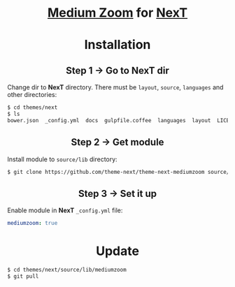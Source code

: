 <h1 align="center"><a href="https://github.com/francoischalifour/medium-zoom">Medium Zoom</a> for <a href="https://github.com/theme-next">NexT</a></h1>

<h1 align="center">Installation</h1>

<h2 align="center">Step 1 &rarr; Go to NexT dir</h2>

Change dir to **NexT** directory. There must be `layout`, `source`, `languages` and other directories:

```sh
$ cd themes/next
$ ls
bower.json  _config.yml  docs  gulpfile.coffee  languages  layout  LICENSE.md  package.json  README.md  scripts  source  test
```

<h2 align="center">Step 2 &rarr; Get module</h2>

Install module to `source/lib` directory:

```sh
$ git clone https://github.com/theme-next/theme-next-mediumzoom source/lib/mediumzoom
```

<h2 align="center">Step 3 &rarr; Set it up</h2>

Enable module in **NexT** `_config.yml` file:

```yml
mediumzoom: true
```

<h1 align="center">Update</h1>

```sh
$ cd themes/next/source/lib/mediumzoom
$ git pull
```
